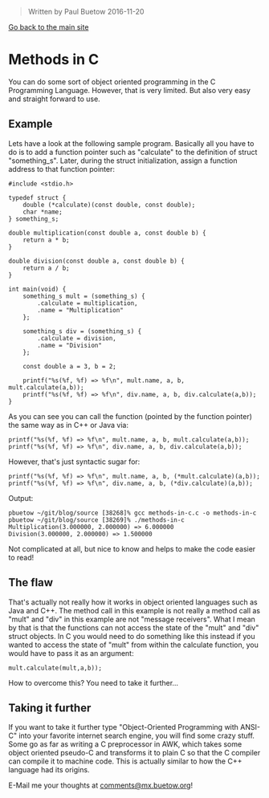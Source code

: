 > Written by Paul Buetow 2016-11-20

[Go back to the main site](../)  

# Methods in C

You can do some sort of object oriented programming in the C Programming Language. However, that is very limited. But also very easy and straight forward to use.

## Example

Lets have a look at the following sample program. Basically all you have to do is to add a function pointer such as "calculate" to the definition of struct "something_s". Later, during the struct initialization, assign a function address to that function pointer:

```
#include <stdio.h>

typedef struct {
    double (*calculate)(const double, const double);
    char *name;
} something_s;

double multiplication(const double a, const double b) {
    return a * b;
}

double division(const double a, const double b) {
    return a / b;
}

int main(void) {
    something_s mult = (something_s) {
        .calculate = multiplication,
        .name = "Multiplication"
    };

    something_s div = (something_s) {
        .calculate = division,
        .name = "Division"
    };

    const double a = 3, b = 2;

    printf("%s(%f, %f) => %f\n", mult.name, a, b, mult.calculate(a,b));
    printf("%s(%f, %f) => %f\n", div.name, a, b, div.calculate(a,b));
}
```

As you can see you can call the function (pointed by the function pointer) the same way as in C++ or Java via:

```
printf("%s(%f, %f) => %f\n", mult.name, a, b, mult.calculate(a,b));
printf("%s(%f, %f) => %f\n", div.name, a, b, div.calculate(a,b));
```

However, that's just syntactic sugar for:

```
printf("%s(%f, %f) => %f\n", mult.name, a, b, (*mult.calculate)(a,b));
printf("%s(%f, %f) => %f\n", div.name, a, b, (*div.calculate)(a,b));
```

Output:

```
pbuetow ~/git/blog/source [38268]% gcc methods-in-c.c -o methods-in-c
pbuetow ~/git/blog/source [38269]% ./methods-in-c
Multiplication(3.000000, 2.000000) => 6.000000
Division(3.000000, 2.000000) => 1.500000
```

Not complicated at all, but nice to know and helps to make the code easier to read!

## The flaw

That's actually not really how it works in object oriented languages such as Java and C++. The method call in this example is not really a method call as "mult" and "div" in this example are not "message receivers". What I mean by that is that the functions can not access the state of the "mult" and "div" struct objects. In C you would need to do something like this instead if you wanted to access the state of "mult" from within the calculate function, you would have to pass it as an argument:

```
mult.calculate(mult,a,b));
```

How to overcome this? You need to take it further...

## Taking it further

If you want to take it further type "Object-Oriented Programming with ANSI-C" into your favorite internet search engine, you will find some crazy stuff. Some go as far as writing a C preprocessor in AWK, which takes some object oriented pseudo-C and transforms it to plain C so that the C compiler can compile it to machine code. This is actually similar to how the C++ language had its origins.

E-Mail me your thoughts at comments@mx.buetow.org!
